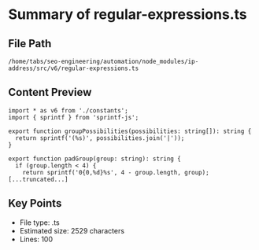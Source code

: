 # Summary of regular-expressions.ts
  
## File Path
`/home/tabs/seo-engineering/automation/node_modules/ip-address/src/v6/regular-expressions.ts`

## Content Preview
```
import * as v6 from './constants';
import { sprintf } from 'sprintf-js';

export function groupPossibilities(possibilities: string[]): string {
  return sprintf('(%s)', possibilities.join('|'));
}

export function padGroup(group: string): string {
  if (group.length < 4) {
    return sprintf('0{0,%d}%s', 4 - group.length, group);
[...truncated...]
```

## Key Points
- File type: .ts
- Estimated size: 2529 characters
- Lines: 100
